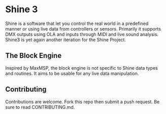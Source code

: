 # Shine 3

Shine is a software that let you control the real world in a predefined manner or using live data from controllers or sensors.
Primarily it supports DMX outputs using OLA and inputs through MIDI and live sound analysis.
Shine3 is yet again another iteration for the Shine Project. 

## The Block Engine

Inspired by MaxMSP, the block engine is not specific to Shine data types and routines. It aims to be usable for any live data manipulation.

## Contributing

Contributions are welcome. Fork this repo then submit a push request. Be sure to read CONTRIBUTING.md.